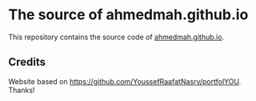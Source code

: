 # The source of ahmedmah.github.io

This repository contains the source code of [ahmedmah.github.io](https://ahmedmah.github.io/).



## Credits

Website based on https://github.com/YoussefRaafatNasry/portfolYOU. Thanks!
